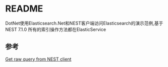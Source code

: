 # README
DotNet使用Elasticsearch.Net和NEST客户端访问Elasticsearch的演示范例,基于NEST 7.1.0
所有的索引操作方法都在ElasticService

## 参考
[Get raw query from NEST client](https://stackoverflow.com/questions/28939022/get-raw-query-from-nest-client/50023531#50023531)


